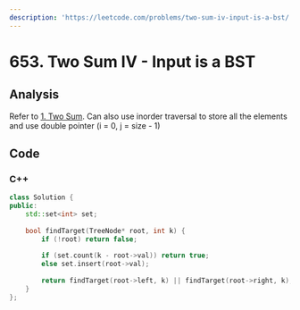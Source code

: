 ```yaml
---
description: 'https://leetcode.com/problems/two-sum-iv-input-is-a-bst/'
---
```


# 653. Two Sum IV - Input is a BST

## Analysis

Refer to [1. Two Sum](../../array/easy/1.-two-sum.md). Can also use inorder traversal to store all the elements and use double pointer \(i = 0, j = size  - 1\)

## Code

### C++ 

```cpp
class Solution {
public:
    std::set<int> set;
    
    bool findTarget(TreeNode* root, int k) {
        if (!root) return false;
        
        if (set.count(k - root->val)) return true;
        else set.insert(root->val);
        
        return findTarget(root->left, k) || findTarget(root->right, k);123456
    }
};
```

